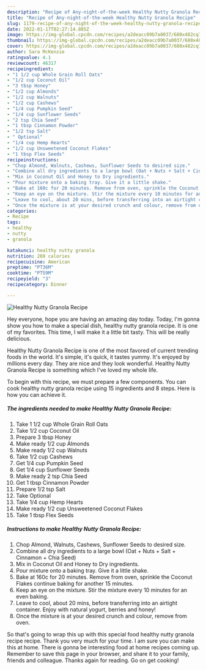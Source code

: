```yaml
---
description: "Recipe of Any-night-of-the-week Healthy Nutty Granola Recipe"
title: "Recipe of Any-night-of-the-week Healthy Nutty Granola Recipe"
slug: 1179-recipe-of-any-night-of-the-week-healthy-nutty-granola-recipe
date: 2022-01-17T02:27:14.885Z
image: https://img-global.cpcdn.com/recipes/a2deacc09b7a0037/680x482cq70/healthy-nutty-granola-recipe-recipe-main-photo.jpg
thumbnail: https://img-global.cpcdn.com/recipes/a2deacc09b7a0037/680x482cq70/healthy-nutty-granola-recipe-recipe-main-photo.jpg
cover: https://img-global.cpcdn.com/recipes/a2deacc09b7a0037/680x482cq70/healthy-nutty-granola-recipe-recipe-main-photo.jpg
author: Sara McKenzie
ratingvalue: 4.1
reviewcount: 46317
recipeingredient:
- "1 1/2 cup Whole Grain Roll Oats"
- "1/2 cup Coconut Oil"
- "3 tbsp Honey"
- "1/2 cup Almonds"
- "1/2 cup Walnuts"
- "1/2 cup Cashews"
- "1/4 cup Pumpkin Seed"
- "1/4 cup Sunflower Seeds"
- "2 tsp Chia Seed"
- "1 tbsp Cinnamon Powder"
- "1/2 tsp Salt"
- " Optional"
- "1/4 cup Hemp Hearts"
- "1/2 cup Unsweetened Coconut Flakes"
- "1 tbsp Flex Seeds"
recipeinstructions:
- "Chop Almond, Walnuts, Cashews, Sunflower Seeds to desired size."
- "Combine all dry ingredients to a large bowl (Oat + Nuts + Salt + Cinnamon + Chia Seed)"
- "Mix in Coconut Oil and Honey to Dry ingredients."
- "Pour mixture onto a baking tray. Give it a little shake."
- "Bake at 160c for 20 minutes. Remove from oven, sprinkle the Coconut Flakes continue baking for another 15 minutes."
- "Keep an eye on the mixture. Stir the mixture every 10 minutes for an even baking."
- "Leave to cool, about 20 mins, before transferring into an airtight container. Enjoy with natural yogurt, berries and honey!"
- "Once the mixture is at your desired crunch and colour, remove from oven."
categories:
- Recipe
tags:
- healthy
- nutty
- granola

katakunci: healthy nutty granola 
nutrition: 269 calories
recipecuisine: American
preptime: "PT36M"
cooktime: "PT59M"
recipeyield: "3"
recipecategory: Dinner

---
```



![Healthy Nutty Granola Recipe](https://img-global.cpcdn.com/recipes/a2deacc09b7a0037/680x482cq70/healthy-nutty-granola-recipe-recipe-main-photo.jpg)

Hey everyone, hope you are having an amazing day today. Today, I'm gonna show you how to make a special dish, healthy nutty granola recipe. It is one of my favorites. This time, I will make it a little bit tasty. This will be really delicious.

Healthy Nutty Granola Recipe is one of the most favored of current trending foods in the world. It's simple, it's quick, it tastes yummy. It's enjoyed by millions every day. They are nice and they look wonderful. Healthy Nutty Granola Recipe is something which I've loved my whole life.




To begin with this recipe, we must prepare a few components. You can cook healthy nutty granola recipe using 15 ingredients and 8 steps. Here is how you can achieve it.

<!--inarticleads1-->

##### The ingredients needed to make Healthy Nutty Granola Recipe:

1. Take 1 1/2 cup Whole Grain Roll Oats
1. Take 1/2 cup Coconut Oil
1. Prepare 3 tbsp Honey
1. Make ready 1/2 cup Almonds
1. Make ready 1/2 cup Walnuts
1. Take 1/2 cup Cashews
1. Get 1/4 cup Pumpkin Seed
1. Get 1/4 cup Sunflower Seeds
1. Make ready 2 tsp Chia Seed
1. Get 1 tbsp Cinnamon Powder
1. Prepare 1/2 tsp Salt
1. Take  Optional
1. Take 1/4 cup Hemp Hearts
1. Make ready 1/2 cup Unsweetened Coconut Flakes
1. Take 1 tbsp Flex Seeds




<!--inarticleads2-->

##### Instructions to make Healthy Nutty Granola Recipe:

1. Chop Almond, Walnuts, Cashews, Sunflower Seeds to desired size.
1. Combine all dry ingredients to a large bowl (Oat + Nuts + Salt + Cinnamon + Chia Seed)
1. Mix in Coconut Oil and Honey to Dry ingredients.
1. Pour mixture onto a baking tray. Give it a little shake.
1. Bake at 160c for 20 minutes. Remove from oven, sprinkle the Coconut Flakes continue baking for another 15 minutes.
1. Keep an eye on the mixture. Stir the mixture every 10 minutes for an even baking.
1. Leave to cool, about 20 mins, before transferring into an airtight container. Enjoy with natural yogurt, berries and honey!
1. Once the mixture is at your desired crunch and colour, remove from oven.




So that's going to wrap this up with this special food healthy nutty granola recipe recipe. Thank you very much for your time. I am sure you can make this at home. There is gonna be interesting food at home recipes coming up. Remember to save this page in your browser, and share it to your family, friends and colleague. Thanks again for reading. Go on get cooking!
